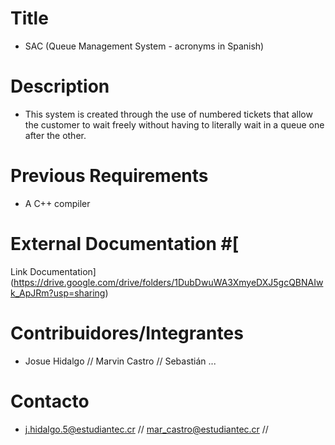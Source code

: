 # Title # 
- SAC (Queue Management System - acronyms in Spanish)

# Description #
- This system is created through the use of numbered tickets that allow the customer to wait freely without having to literally wait in a queue one after the other.
 
# Previous Requirements #
- A C++ compiler

# External Documentation #[
Link Documentation](https://drive.google.com/drive/folders/1DubDwuWA3XmyeDXJ5gcQBNAIwk_ApJRm?usp=sharing)

# Contribuidores/Integrantes #
- Josue Hidalgo // Marvin Castro // Sebastián ...

# Contacto #
- j.hidalgo.5@estudiantec.cr // mar_castro@estudiantec.cr // 
